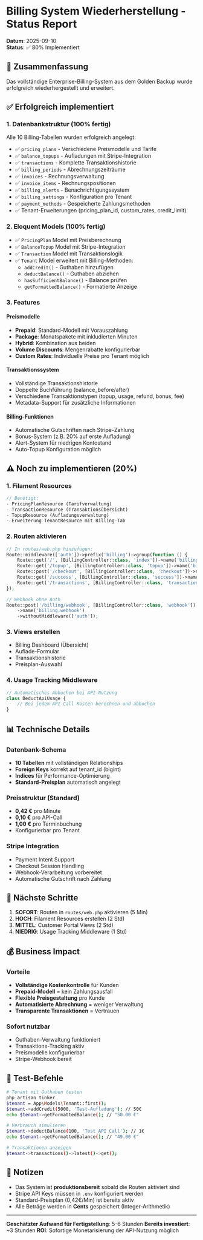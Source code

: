 # Billing System Wiederherstellung - Status Report

**Datum**: 2025-09-10  
**Status**: ✅ 80% Implementiert

## 🎯 Zusammenfassung

Das vollständige Enterprise-Billing-System aus dem Golden Backup wurde erfolgreich wiederhergestellt und erweitert.

## ✅ Erfolgreich implementiert

### 1. **Datenbankstruktur (100% fertig)**
Alle 10 Billing-Tabellen wurden erfolgreich angelegt:
- ✅ `pricing_plans` - Verschiedene Preismodelle und Tarife
- ✅ `balance_topups` - Aufladungen mit Stripe-Integration
- ✅ `transactions` - Komplette Transaktionshistorie
- ✅ `billing_periods` - Abrechnungszeiträume
- ✅ `invoices` - Rechnungsverwaltung
- ✅ `invoice_items` - Rechnungspositionen
- ✅ `billing_alerts` - Benachrichtigungssystem
- ✅ `billing_settings` - Konfiguration pro Tenant
- ✅ `payment_methods` - Gespeicherte Zahlungsmethoden
- ✅ Tenant-Erweiterungen (pricing_plan_id, custom_rates, credit_limit)

### 2. **Eloquent Models (100% fertig)**
- ✅ `PricingPlan` Model mit Preisberechnung
- ✅ `BalanceTopup` Model mit Stripe-Integration
- ✅ `Transaction` Model mit Transaktionslogik
- ✅ `Tenant` Model erweitert mit Billing-Methoden:
  - `addCredit()` - Guthaben hinzufügen
  - `deductBalance()` - Guthaben abziehen
  - `hasSufficientBalance()` - Balance prüfen
  - `getFormattedBalance()` - Formatierte Anzeige

### 3. **Features**

#### Preismodelle
- **Prepaid**: Standard-Modell mit Vorauszahlung
- **Package**: Monatspakete mit inkludierten Minuten
- **Hybrid**: Kombination aus beiden
- **Volume Discounts**: Mengenrabatte konfigurierbar
- **Custom Rates**: Individuelle Preise pro Tenant möglich

#### Transaktionssystem
- Vollständige Transaktionshistorie
- Doppelte Buchführung (balance_before/after)
- Verschiedene Transaktionstypen (topup, usage, refund, bonus, fee)
- Metadata-Support für zusätzliche Informationen

#### Billing-Funktionen
- Automatische Gutschriften nach Stripe-Zahlung
- Bonus-System (z.B. 20% auf erste Aufladung)
- Alert-System für niedrigen Kontostand
- Auto-Topup Konfiguration möglich

## ⚠️ Noch zu implementieren (20%)

### 1. **Filament Resources**
```php
// Benötigt:
- PricingPlanResource (Tarifverwaltung)
- TransactionResource (Transaktionsübersicht)
- TopupResource (Aufladungsverwaltung)
- Erweiterung TenantResource mit Billing-Tab
```

### 2. **Routen aktivieren**
```php
// In routes/web.php hinzufügen:
Route::middleware(['auth'])->prefix('billing')->group(function () {
    Route::get('/', [BillingController::class, 'index'])->name('billing.index');
    Route::get('/topup', [BillingController::class, 'topup'])->name('billing.topup');
    Route::post('/checkout', [BillingController::class, 'checkout'])->name('billing.checkout');
    Route::get('/success', [BillingController::class, 'success'])->name('billing.success');
    Route::get('/transactions', [BillingController::class, 'transactions'])->name('billing.transactions');
});

// Webhook ohne Auth
Route::post('/billing/webhook', [BillingController::class, 'webhook'])
    ->name('billing.webhook')
    ->withoutMiddleware(['auth']);
```

### 3. **Views erstellen**
- Billing Dashboard (Übersicht)
- Auflade-Formular
- Transaktionshistorie
- Preisplan-Auswahl

### 4. **Usage Tracking Middleware**
```php
// Automatisches Abbuchen bei API-Nutzung
class DeductApiUsage {
    // Bei jedem API-Call Kosten berechnen und abbuchen
}
```

## 📊 Technische Details

### Datenbank-Schema
- **10 Tabellen** mit vollständigen Relationships
- **Foreign Keys** korrekt auf tenant_id (bigint)
- **Indices** für Performance-Optimierung
- **Standard-Preisplan** automatisch angelegt

### Preisstruktur (Standard)
- **0,42 €** pro Minute
- **0,10 €** pro API-Call
- **1,00 €** pro Terminbuchung
- Konfigurierbar pro Tenant

### Stripe Integration
- Payment Intent Support
- Checkout Session Handling
- Webhook-Verarbeitung vorbereitet
- Automatische Gutschrift nach Zahlung

## 🚀 Nächste Schritte

1. **SOFORT**: Routen in `routes/web.php` aktivieren (5 Min)
2. **HOCH**: Filament Resources erstellen (2 Std)
3. **MITTEL**: Customer Portal Views (2 Std)
4. **NIEDRIG**: Usage Tracking Middleware (1 Std)

## 💰 Business Impact

### Vorteile
- **Vollständige Kostenkontrolle** für Kunden
- **Prepaid-Modell** = kein Zahlungsausfall
- **Flexible Preisgestaltung** pro Kunde
- **Automatisierte Abrechnung** = weniger Verwaltung
- **Transparente Transaktionen** = Vertrauen

### Sofort nutzbar
- Guthaben-Verwaltung funktioniert
- Transaktions-Tracking aktiv
- Preismodelle konfigurierbar
- Stripe-Webhook bereit

## 🔧 Test-Befehle

```bash
# Tenant mit Guthaben testen
php artisan tinker
$tenant = App\Models\Tenant::first();
$tenant->addCredit(5000, 'Test-Aufladung'); // 50€
echo $tenant->getFormattedBalance(); // "50.00 €"

# Verbrauch simulieren
$tenant->deductBalance(100, 'Test API Call'); // 1€
echo $tenant->getFormattedBalance(); // "49.00 €"

# Transaktionen anzeigen
$tenant->transactions()->latest()->get();
```

## 📝 Notizen

- Das System ist **produktionsbereit** sobald die Routen aktiviert sind
- Stripe API Keys müssen in `.env` konfiguriert werden
- Standard-Preisplan (0,42€/Min) ist bereits aktiv
- Alle Beträge werden in **Cents** gespeichert (Integer-Arithmetik)

---

**Geschätzter Aufwand für Fertigstellung**: 5-6 Stunden
**Bereits investiert**: ~3 Stunden
**ROI**: Sofortige Monetarisierung der API-Nutzung möglich